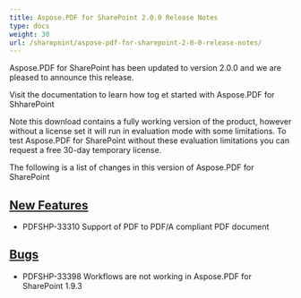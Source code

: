```yaml
---
title: Aspose.PDF for SharePoint 2.0.0 Release Notes
type: docs
weight: 30
url: /sharepoint/aspose-pdf-for-sharepoint-2-0-0-release-notes/
---
```


Aspose.PDF for SharePoint has been updated to version 2.0.0 and we are pleased to announce this release.

Visit the documentation to learn how tog et started with Aspose.PDF for ShharePoint

Note this download contains a fully working version of the product, however without a license set it will run in evaluation mode with some limitations. To test Aspose.PDF for SharePoint without these evaluation limitations you can request a free 30-day temporary license.

The following is a list of changes in this version of Aspose.PDF for SharePoint
## <ins>**New Features**
- PDFSHP-33310 Support of PDF to PDF/A compliant PDF document
## <ins>**Bugs**
- PDFSHP-33398 Workflows are not working in Aspose.PDF for SharePoint 1.9.3
